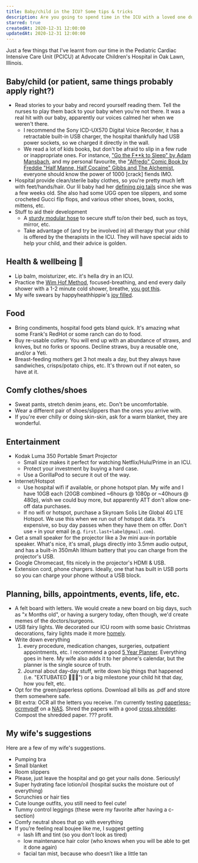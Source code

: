 ```yaml
---
title: Baby/child in the ICU? Some tips & tricks
description: Are you going to spend time in the ICU with a loved one during a pandemic? Here are a few tips/tricks from my family's 6&frac12; month-ongoing stay in an ICU.
starred: true
createdAt: 2020-12-31 12:00:00
updatedAt: 2020-12-31 12:00:00
---
```


<div class="container">
    <p>Just a few things that I've learnt from our time in the Pediatric Cardiac Intensive Care Unit (PCICU) at Advocate Children's Hospital in Oak Lawn, Illinois.</p>
    <h2>Baby/child (or patient, same things probably apply right?)</h2>
    <ul>
        <li>Read stories to your baby and record yourself reading them. Tell the nurses to play them back to your baby when you're not there. It was a real hit with our baby, apparently our voices calmed her when we weren't there.
            <ul>
                <li>I recommend the Sony ICD-UX570 Digital Voice Recorder, it has a retractable built-in USB charger, the hospital thankfully had USB power sockets, so we charged it directly in the wall.</li>
                <li>We read a lot of kids books, but don't be afraid to slip in a few rude or inappropriate ones. For instance, <a href="https://en.wikipedia.org/wiki/Go_the_Fuck_to_Sleep">"Go the F**k to Sleep" by Adam Mansbach</a>, and my personal favourite, the <a href="https://www.alfredo.restaurant/products/670231-alfredo-1-comic-book">"Alfredo" Comic Book by Freddie "Half Manne, Half Cocaine" Gibbs and The Alchemist</a>, everyone should know the power of 1000 [crack] fiends IMO.</li>
            </ul>
        </li>
        <li>Hospital provide clean/sterile baby clothes, so you're pretty much left with feet/hands/hair. Our lil baby had her <a href="https://www.bonfire.com/store/sterling-strong/">defining pig tails</a> since she was a few weeks old. She also had some UGG open toe slippers, and some crocheted Gucci flip flops, and various other shoes, bows, socks, mittens, etc.</li>
        <li>Stuff to aid their development
            <ul>
                <li>A <a href="https://www.modularhose.com/assistive-technology/at-modularhose">sturdy modular hose</a> to secure stuff to/on their bed, such as toys, mirror, etc.</li>
                <li>Take advantage of (and try be involved in) all therapy that your child is offered by the therapists in the ICU. They will have special aids to help your child, and their advice is golden.</li>
            </ul>
        </li>
    </ul>
    <h2>Health & wellbeing 🙏</h2>
    <ul>
        <li>Lip balm, moisturizer, etc. it's hella dry in an ICU.</li>
        <li>Practice the <a href="https://www.wimhofmethod.com/practice-the-method">Wim Hof Method</a>, focused-breathing, and end every daily shower with a 1-2 minute cold shower, breathe, <a href="https://knowyourmeme.com/memes/who-s-awesome-you-re-awesome-sos-groso-sabelo">you got this</a>.</li>
        <li>My wife swears by happyheathhippie's <a href="https://happyhealthyhippieco.com/collections/all/products/joy-filled">joy filled</a>.</li>
    </ul>
    <h2>Food</h2>
    <ul>
        <li>Bring condiments, hospital food gets bland quick. It's amazing what some Frank's RedHot or some ranch can do to food.</li>
        <li>Buy re-usable cutlery. You will end up with an abundance of straws, and knives, but no forks or spoons. Decline straws, buy a reusable one, and/or a Yeti.</li>
        <li>Breast-feeding mothers get 3 hot meals a day, but they always have sandwiches, crisps/potato chips, etc. It's thrown out if not eaten, so have at it.</li>
    </ul>
    <h2>Comfy clothes/shoes</h2>
    <ul>
        <li>Sweat pants, stretch denim jeans, etc. Don't be uncomfortable.</li>
        <li>Wear a different pair of shoes/slippers than the ones you arrive with.</li>
        <li>If you're ever chilly or doing skin-skin, ask for a warm blanket, they are wonderful.</li>
    </ul>
    <h2>Entertainment</h2>
    <ul>
        <li>Kodak Luma 350 Portable Smart Projector
            <ul>
                <li>Small size makes it perfect for watching Netflix/Hulu/Prime in an ICU.</li>
                <li>Protect your investment by buying a hard case.</li>
                <li>Use a GorillaPod to secure it out of the way.</li>
            </ul>
        </li>
        <li>Internet/Hotspot
            <ul>
                <li>Use hospital wifi if available, or phone hotspot plan. My wife and I have 10GB each (20GB combined ~6hours @ 1080p or ~40hours @ 480p), wish we could buy more, but apparently ATT don't allow one-off data purchases.</li>
                <li>If no wifi or hotspot, purchase a Skyroam Solis Lite Global 4G LTE Hotspot. We use this when we run out of hotspot data. It's expensive, so buy day passes when they have them on offer. Don't use <code>+</code> in your email (e.g. <code>first.last+label@gmail.com</code>).</li>
            </ul>
        </li>
        <li>Get a small speaker for the projector like a 3w mini aux-in portable speaker. What's nice, it's small, plugs directly into 3.5mm audio output, and has a built-in 350mAh lithium battery that you can charge from the projector's USB.</li>
        <li>Google Chromecast, fits nicely in the projector's HDMI & USB.</li>
        <li>Extension cord, phone chargers. Ideally, one that has built in USB ports so you can charge your phone without a USB block.</li>
    </ul>
    <h2>Planning, bills, appointments, events, life, etc.</h2>
    <ul>
        <li>A felt board with letters. We would create a new board on big days, such as "x Months old", or having a surgery today, often though, we'd create memes of the doctors/surgeons.</li>
        <li>USB fairy lights. We decorated our ICU room with some basic Christmas decorations, fairy lights made it more <a href="https://www.collinsdictionary.com/us/dictionary/english/homely">homely</a>.</li>
        <li>Write down everything
            <ol>
                <li>every procedure, medication changes, surgeries, outpatient appointments, etc. I recommend a good <a href="https://www.ataglance.com/p/planners-calendars/planners-appointment-books/monthly-planners/2021-2025-five-year-monthly-planner-black-large-702960521/">5 Year Planner</a>. Everything goes in here. My wife also adds it to her phone's calendar, but the planner is the single source of truth.</li>
                <li>Journal about day-day stuff, write down big things that happened (i.e. "EXTUBATED 🎉🎉🎉") or a big milestone your child hit that day, how you felt, etc.</li>
            </ol>
        </li>
        <li>Opt for the green/paperless options. Download all bills as .pdf and store them somewhere safe.</li>
        <li>Bit extra: OCR all the letters you receive. I'm currently testing <a href="https://github.com/adept/paperless-ocrmypdf">paperless-ocrmypdf</a> on a <a href="https://www.bhphotovideo.com/c/product/1570608-REG/synology_diskstation_ds720_2_bay_nas.html/">NAS</a>. Shred the papers with a good <a href="https://www.officedepot.com/a/products/647252/Aurora-12-Sheet-Cross-Cut-Shredder/">cross shredder</a>. Compost the shredded paper. ??? profit.</li>
    </ul>
    <h2>My wife's suggestions</h2>
    <p>Here are a few of my wife's suggestions.</p>
    <ul>
        <li>Pumping bra</li>
        <li>Small blanket</li>
        <li>Room slippers</li>
        <li>Please, just leave the hospital and go get your nails done. Seriously!</li>
        <li>Super hydrating face lotion/oil (hospital sucks the moisture out of everything)</li>
        <li>Scrunchies or hair ties</li>
        <li>Cute lounge outfits, you still need to feel cute!</li>
        <li>Tummy control leggings (these were my favorite after having a c-section)</li>
        <li>Comfy neutral shoes that go with everything</li>
        <li>If you’re feeling real boujee like me, I suggest getting
            <ul>
                <li>lash lift and tint (so you don’t look as tired)</li>
                <li>low maintenance hair color (who knows when you will be able to get it done again)</li>
                <li>facial tan mist, because who doesn’t like a little tan</li>
            </ul>
        </li>
    </ul>
</div>

